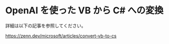 # OpenAI を使った VB から C# への変換

詳細は以下の記事を参照してください。

https://zenn.dev/microsoft/articles/convert-vb-to-cs
